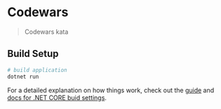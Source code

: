 # Codewars

> Codewars kata

## Build Setup

``` bash
# build application
dotnet run 

```

For a detailed explanation on how things work, check out the [guide](https://docs.microsoft.com/ru-ru/dotnet/core/tutorials/using-with-xplat-cli) and [docs for .NET CORE buid settings](https://docs.microsoft.com/ru-ru/dotnet/core/tools/dotnet-run?tabs=netcore21).
